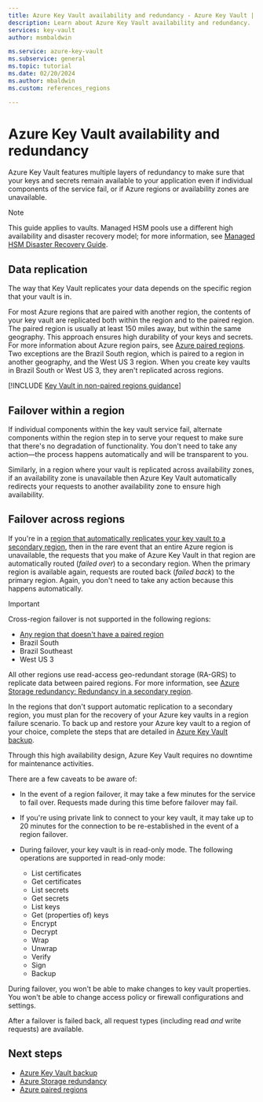 ```yaml
---
title: Azure Key Vault availability and redundancy - Azure Key Vault | Microsoft Docs
description: Learn about Azure Key Vault availability and redundancy.
services: key-vault
author: msmbaldwin

ms.service: azure-key-vault
ms.subservice: general
ms.topic: tutorial
ms.date: 02/20/2024
ms.author: mbaldwin
ms.custom: references_regions 

---
```

# Azure Key Vault availability and redundancy

Azure Key Vault features multiple layers of redundancy to make sure that your keys and secrets remain available to your application even if individual components of the service fail, or if Azure regions or availability zones are unavailable.

> [!NOTE]
> This guide applies to vaults. Managed HSM pools use a different high availability and disaster recovery model; for more information, see [Managed HSM Disaster Recovery Guide](../managed-hsm/disaster-recovery-guide.md).

## Data replication

The way that Key Vault replicates your data depends on the specific region that your vault is in.

For most Azure regions that are paired with another region, the contents of your key vault are replicated both within the region and to the paired region. The paired region is usually at least 150 miles away, but within the same geography. This approach ensures high durability of your keys and secrets. For more information about Azure region pairs, see [Azure paired regions](../../reliability/cross-region-replication-azure.md). Two exceptions are the Brazil South region, which is paired to a region in another geography, and the West US 3 region. When you create key vaults in Brazil South or West US 3, they aren't replicated across regions.

[!INCLUDE [Key Vault in non-paired regions guidance](../includes/key-vault-non-paired-regions.md)]

## Failover within a region

If individual components within the key vault service fail, alternate components within the region step in to serve your request to make sure that there's no degradation of functionality. You don't need to take any action—the process happens automatically and will be transparent to you.

Similarly, in a region where your vault is replicated across availability zones, if an availability zone is unavailable then Azure Key Vault automatically redirects your requests to another availability zone to ensure high availability.

## Failover across regions

If you're in a [region that automatically replicates your key vault to a secondary region](#data-replication), then in the rare event that an entire Azure region is unavailable, the requests that you make of Azure Key Vault in that region are automatically routed (*failed over*) to a secondary region. When the primary region is available again, requests are routed back (*failed back*) to the primary region. Again, you don't need to take any action because this happens automatically.

> [!IMPORTANT]
> Cross-region failover is not supported in the following regions:
>
> - [Any region that doesn't have a paired region](../../reliability/cross-region-replication-azure.md#regions-with-availability-zones-and-no-region-pair)
> - Brazil South
> - Brazil Southeast
> - West US 3
>
> All other regions use read-access geo-redundant storage (RA-GRS) to replicate data between paired regions. For more information, see [Azure Storage redundancy: Redundancy in a secondary region](../../storage/common/storage-redundancy.md#redundancy-in-a-secondary-region).

In the regions that don't support automatic replication to a secondary region, you must plan for the recovery of your Azure key vaults in a region failure scenario. To back up and restore your Azure key vault to a region of your choice, complete the steps that are detailed in [Azure Key Vault backup](backup.md).

Through this high availability design, Azure Key Vault requires no downtime for maintenance activities.

There are a few caveats to be aware of:

* In the event of a region failover, it may take a few minutes for the service to fail over. Requests made during this time before failover may fail.
* If you're using private link to connect to your key vault, it may take up to 20 minutes for the connection to be re-established in the event of a region failover.
* During failover, your key vault is in read-only mode. The following operations are supported in read-only mode:

  * List certificates
  * Get certificates
  * List secrets
  * Get secrets
  * List keys
  * Get (properties of) keys
  * Encrypt
  * Decrypt
  * Wrap
  * Unwrap
  * Verify
  * Sign
  * Backup

During failover, you won't be able to make changes to key vault properties. You won't be able to change access policy or firewall configurations and settings.

After a failover is failed back, all request types (including read *and* write requests) are available.

## Next steps

- [Azure Key Vault backup](backup.md)
- [Azure Storage redundancy](../managed-hsm/disaster-recovery-guide.md)
- [Azure paired regions](../../availability-zones/cross-region-replication-azure.md)
